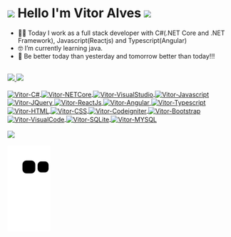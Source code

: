 <h1>
<img src="https://media.giphy.com/media/hvRJCLFzcasrR4ia7z/giphy.gif" width="28">
Hello I'm Vitor Alves <img src="https://media.giphy.com/media/12oufCB0MyZ1Go/giphy.gif" width="50">
</h1>

- 👨‍💻 Today I work as a full stack developer with C#(.NET Core and .NET Framework), Javascript(Reactjs) and Typescript(Angular)
- 🤓 I’m currently learning java.
- 🧬 Be better today than yesterday and tomorrow better than today!!!

</br>
<div>
  <a href="https://github.com/VitorEAFarias">
  <img height="135em" src="https://github-readme-stats.vercel.app/api?username=VitorEAFarias&show_icons=true&theme=dracula&include_all_commits=true&count_private=true"/>
  <img height="135em" src="https://github-readme-stats.vercel.app/api//top-langs/?username=VitorEAFarias&layoult=compact&langs_count=16&theme=dracula"/>
</div>

<div style="display: inline_block"><br>
  <img align="center" alt="Vitor-C#" height="40" width="50" src="https://cdn.jsdelivr.net/gh/devicons/devicon/icons/csharp/csharp-original.svg">
  <img align="center" alt="Vitor-NETCore" height="40" width="50" src="https://cdn.jsdelivr.net/gh/devicons/devicon/icons/dotnetcore/dotnetcore-original.svg">
  <img align="center" alt="Vitor-VisualStudio" height="40" width="50" src="https://cdn.jsdelivr.net/gh/devicons/devicon/icons/visualstudio/visualstudio-plain.svg">
  <img align="center" alt="Vitor-Javascript" height="40" width="50" src="https://cdn.jsdelivr.net/gh/devicons/devicon/icons/javascript/javascript-original.svg">
  <img align="center" alt="Vitor-JQuery" height="40" width="50" src="https://cdn.jsdelivr.net/gh/devicons/devicon/icons/jquery/jquery-original.svg">
  <img align="center" alt="Vitor-ReactJs" height="40" width="50" src="https://cdn.jsdelivr.net/gh/devicons/devicon/icons/react/react-original.svg">
  <img align="center" alt="Vitor-Angular" height="40" width="50" src="https://cdn.jsdelivr.net/gh/devicons/devicon/icons/angularjs/angularjs-original.svg">
  <img align="center" alt="Vitor-Typescript" height="40" width="50" src="https://cdn.jsdelivr.net/gh/devicons/devicon/icons/typescript/typescript-original.svg">
  <img align="center" alt="Vitor-HTML" height="40" width="50" src="https://cdn.jsdelivr.net/gh/devicons/devicon/icons/html5/html5-original.svg">
  <img align="center" alt="Vitor-CSS" height="40" width="50" src="https://cdn.jsdelivr.net/gh/devicons/devicon/icons/css3/css3-original.svg">
  <img align="center" alt="Vitor-Codeigniter" height="40" width="50" src="https://cdn.jsdelivr.net/gh/devicons/devicon/icons/codeigniter/codeigniter-plain.svg">
  <img align="center" alt="Vitor-Bootstrap" height="40" width="50" src="https://cdn.jsdelivr.net/gh/devicons/devicon/icons/bootstrap/bootstrap-original.svg">
  <img align="center" alt="Vitor-VisualCode" height="40" width="50" src="https://cdn.jsdelivr.net/gh/devicons/devicon/icons/vscode/vscode-original.svg">
  <img align="center" alt="Vitor-SQLite" height="40" width="50" src="https://cdn.jsdelivr.net/gh/devicons/devicon/icons/sqlite/sqlite-original.svg">
  <img align="center" alt="Vitor-MYSQL" height="40" width="50" src="https://cdn.jsdelivr.net/gh/devicons/devicon/icons/mysql/mysql-original.svg">
</div>
<br>
<div>
  <a href="https://www.linkedin.com/in/VitorEAFarias" target="_blank"><img src="https://img.shields.io/badge/-LinkedIn-%230077B5?style=for-the-badge&logo=linkedin&logoColor=white" target="_blank"></a> 

   ![Snake animation](https://github.com/VitorEAFarias/VitorEAFarias/blob/output/github-contribution-grid-snake.svg)
  
</div>
